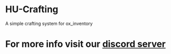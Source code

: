 # HU-Crafting
 A simple crafting system for ox_inventory


# For more info visit our [discord server](https://discord.gg/Mnw4ES8gH7)